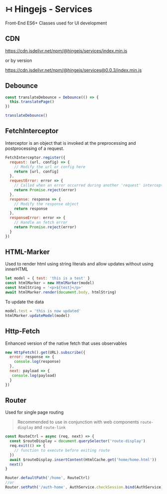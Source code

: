 # &#8762; Hingejs - Services

Front-End ES6+ Classes used for UI development

## CDN

https://cdn.jsdelivr.net/npm/@hingejs/services/index.min.js

or by version

https://cdn.jsdelivr.net/npm/@hingejs/services@0.0.3/index.min.js


## Debounce

```js
const translateDebounce = Debounce(() => {
  this.translatePage()
})

translateDebounce()
```

## FetchInterceptor

Interceptor is an object that is invoked at the preprocessing and postprocessing of a request.

```js
FetchInterceptor.register({
  request: (url, config) => {
    // Modify the url or config here
    return [url, config]
  },
  requestError: error => {
    // Called when an error occurred during another 'request' interceptor call
    return Promise.reject(error)
  },
  response: response => {
    // Modify the response object
    return response
  },
  responseError: error => {
    // Handle an fetch error
    return Promise.reject(error)
  }
})
```

## HTML-Marker

Used to render html using string literals and allow updates without using innerHTML

```js
let model = { test: 'this is a test' }
const htmlMarker = new HtmlMarker(model)
const htmlString = '<p>${test}</p>'
await htmlMarker.render(document.body, htmlString)
```

To update the data

```js
model.test = 'this is now updated'
htmlMarker.updateModel(model)
```

## Http-Fetch

Enhanced version of the native fetch that uses observables

```js
new HttpFetch().get(URL).subscribe({
  error: response => {
    console.log(response)
  },
  next: payload => {
   console.log(payload)
  }
})
```


## Router

Used for single page routing

> Recommended to use in conjunction with web components `route-display` and `route-link`

```js
const RouteCtrl = async (req, next) => {
  const $routeDisplay = document.querySelector('route-display')
  req.exit(() => {
    // function to execute before exiting route
  })
  await $routeDisplay.insertContent(HtmlCache.get('home/home.html'))
  next()
}

Router.defaultPath('/home', RouteCtrl)
//or
Router.setPath('/auth-home', AuthService.checkSession.bind(AuthService), RouteCtrl)
```





